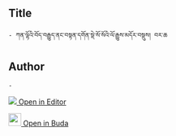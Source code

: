 ## Title
	- ཀན་ལྷོའི་བོད་བརྒྱུད་ནང་བསྟན་དགོན་སྡེ་སོ་སོའི་ལོ་རྒྱུས་མདོར་བསྡུས། བར་ཆ

## Author
	- 



[<img src="https://img.icons8.com/color/25/000000/edit-property.png"> Open in Editor](http://editor.openpecha.org/P004542)

[<img width="25" src="https://library.bdrc.io/icons/BUDA-small.svg"> Open in Buda](https://library.bdrc.io/show/bdr:IE0OPP004542)
